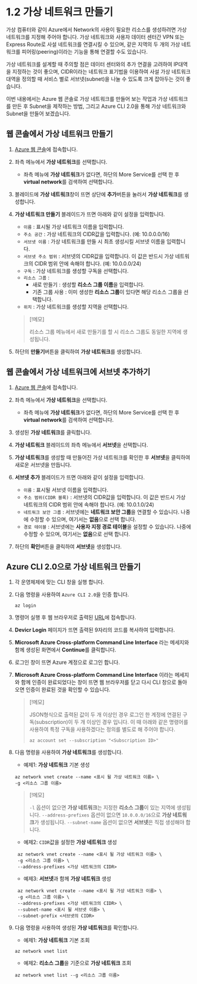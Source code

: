 # 1.2 가상 네트워크 만들기
가상 컴퓨터와 같이 Azure에서 Network의 사용이 필요한 리소스를 생성하려면 가상 네트워크를 지정해 주어야 합니다. 가상 네트워크와 사용자 데이터 센터간 VPN 또는 Express Route로 사설 네트워크를 연결시킬 수 있으며, 같은 지역의 두 개의 가상 네트워크를 피어링(peering)이라는 기능을 통해 연결할 수도 있습니다.

가상 네트워크를 설계할 때 주의할 점은 데이터 센터와의 추가 연결을 고려하여 IP대역을 지정하는 것이 좋으며, CIDR이라는 네트워크 표기법을 이용하여 사설 가상 네트워크 대역을 정의할 때 서비스 별로 서브넷(subnet)을 나눌 수 있도록 크게 잡아두는 것이 좋습니다.

이번 내용에서는 Azure 웹 콘솔로 가상 네트워크를 만들어 보는 작업과 가상 네트워크를 만든 후 Subnet을 제작하는 방법, 그리고 Azure CLI 2.0을 통해 가상 네트워크와 Subnet을 만들어 보겠습니다.

## 웹 콘솔에서 가상 네트워크 만들기
1. [Azure 웹 콘솔](https://portal.azure.com)에 접속합니다.

2. 좌측 메뉴에서 **가상 네트워크**를 선택합니다.
    - 좌측 메뉴에 **가상 네트워크**가 없다면, 하단의 More Service를 선택 한 후 **virtual network**를 검색하여 선택합니다.

3. 블레이드에 **가상 네트워크**창이 뜨면 상단에 **추가**버튼을 눌러서 **가상 네트워크**를 생성합니다.

4. **가상 네트워크 만들기** 블레이드가 뜨면 아래와 같이 설정을 입력합니다.
    - `이름` : 표시될 가상 네트워크 이름을 입력합니다.
    - `주소 공간` : 가상 네트워크의 CIDR값을 입력합니다. (예: 10.0.0.0/16)
    - `서브넷 이름` : 가상 네트워크를 만들 시 최초 생성시킬 서브넷 이름을 입력합니다.
    - `서브넷 주소 범위` : 서브넷의 CIDR값을 입력합니다. 이 값은 반드시 가상 네트워크의 CIDR 범위 안에 속해야 합니다. (예: 10.0.0.0/24)
    - `구독` : 가상 네트워크를 생성할 구독을 선택합니다.
    - `리소스 그룹` :
        - 새로 만들기 : 생성할 **리소스 그룹 이름**을 입력합니다.
        - 기존 그룹 사용 : 이미 생성한 **리소스 그룹**이 있다면 해당 리소스 그룹을 선택합니다.
    - `위치` : 가상 네트워크를 생성할 지역을 선택합니다. 
    > [!메모]
    >
    > 리소스 그룹 메뉴에서 새로 만들기를 할 시 리소스 그룹도 동일한 지역에 생성됩니다.

5. 하단의 **만들기**버튼을 클릭하여 **가상 네트워크**를 생성합니다.

## 웹 콘솔에서 가상 네트워크에 서브넷 추가하기
1. [Azure 웹 콘솔](https://portal.azure.com)에 접속합니다.

2. 좌측 메뉴에서 **가상 네트워크**을 선택합니다.
    - 좌측 메뉴에 **가상 네트워크**가 없다면, 하단의 More Service를 선택 한 후 **virtual network**를 검색하여 선택합니다.

3. 생성된 **가상 네트워크**를 클릭합니다.

4. **가상 네트워크** 블레이드의 좌측 메뉴에서 **서브넷**을 선택합니다.

5. **가상 네트워크**를 생성할 때 만들어진 가상 네트워크를 확인한 후 **서브넷**을 클릭하여 새로운 서브넷을 만듭니다.

6. **서브넷 추가** 블레이드가 뜨면 아래와 같이 설정을 입력합니다.
    - `이름` : 표시될 서브넷 이름을 입력합니다.
    - `주소 범위(CIDR 블록)` : 서브넷의 CIDR값을 입력합니다. 이 값은 반드시 가상 네트워크의 CIDR 범위 안에 속해야 합니다. (예: 10.0.1.0/24)
    - `네트워크 보안 그룹` : 서브넷에는 **네트워크 보안 그룹**을 연결할 수 있습니다. 나중에 수정할 수 있으며, 여기서는 **없음**으로 선택 합니다.
    - `경로 테이블` : 서브넷에는 **사용자 지정 경로 테이블**을 설정할 수 있습니다. 나중에 수정할 수 있으며, 여기서는 **없음**으로 선택 합니다.

7. 하단의 **확인**버튼을 클릭하여 **서브넷**을 생성합니다.

## Azure CLI 2.0으로 가상 네트워크 만들기
1. 각 운영체제에 맞는 CLI 창을 실행 합니다.

2. 다음 명령을 사용하여 `Azure CLI 2.0`을 인증 합니다.
    ```Azurecli
    az login
    ```

3. 명령어 실행 후 웹 브라우저로 출력된 [URL](https://aka.ms/devicelogin)에 접속합니다.

4. **Devicr Login** 페이지가 뜨면 출력된 9자리의 코드를 복사하여 입력합니다.

5. **Microsoft Azure Cross-platform Command Line Interface** 라는 메세지와 함께 생성된 화면에서 **Continue**를 클릭합니다.

6. 로그인 창이 뜨면 Azure 계정으로 로그인 합니다.

7. **Microsoft Azure Cross-platform Command Line Interface** 이라는 메세지와 함께 인증이 완료되었다는 창이 뜨면 웹 브라우저를 닫고 다시 CLI 창으로 돌아오면 인증이 완료된 것을 확인할 수 있습니다.
    > [!메모]
    >
    > JSON형식으로 출력된 값이 두 개 이상인 경우 로그인 한 계정에 연결된 구독(subscription)이 두 개 이상인 경우 입니다. 이 때 아래와 같은 명령어를 사용하여 특정 구독을 사용하겠다는 정의를 별도로 해 주어야 합니다.
    > ```Azurecli
    > az account set --subscription "<Subscription ID>"
    > ```

8. 다음 명령을 사용하여 **가상 네트워크**를 생성합니다.
    - 예제1: **가상 네트워크** 기본 생성

    ```Azurecli
    az network vnet create --name <표시 될 가상 네트워크 이름> \
    -g <리소스 그룹 이름>
    ```
   >[!메모]
   >
   > `-l` 옵션이 없으면 **가상 네트워크**는 지정한 **리소스 그룹**이 있는 지역에 생성됩니다.
   > `--address-prefixes` 옵션이 없으면 `10.0.0.0/16`으로 **가상 네트워크**가 생성됩니다.
   > `--subnet-name` 옵션이 없으면 **서브넷**은 직접 생성해야 합니다.

   - 예제2: `CIDR`값을 설정한 **가상 네트워크** 생성

   ```Azurecli
    az network vnet create --name <표시 될 가상 네트워크 이름> \
    -g <리소스 그룹 이름> \
    --address-prefixes <가상 네트워크의 CIDR>
   ```

   - 예제3: **서브넷**과 함께 **가상 네트워크** 생성
   ```Azurecli
    az network vnet create --name <표시 될 가상 네트워크 이름> \
    -g <리소스 그룹 이름> \
    --address-prefixes <가상 네트워크의 CIDR> \
    --subnet-name <표시 될 서브넷 이름> \
    --subnet-prefix <서브넷의 CIDR>
   ```

9. 다음 명령을 사용하여 생성된 **가상 네트워크**를 확인합니다.
    - 예제1: **가상 네트워크** 기본 조회
    ```Azurecli
    az network vnet list
    ```

    - 예제2: **리소스 그룹**을 기준으로 **가상 네트워크** 조회
    ```Azurecli
    az network vnet list --g <리소스 그룹 이름>
    ```

